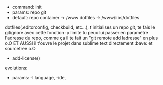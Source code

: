 - command: init
- params: repo git
- default:
  repo container -> /www
  dotfiles -> /www/libs/dotfiles

 dotfiles(.editorconfig, checkbuild, etc...), t'initialises un repo git, te fais le gitignore avec cette fonction :p
limite tu peux lui passer en paramètre l'adresse du repo, comme ça il te fait un "git remote add ladresse" en plus o.O
ET AUSSI il t'ouvre le projet dans sublime text directement :bave:
et sourcetree o.O
+ add-license()

evolutions:
- params: -l language, -ide,

